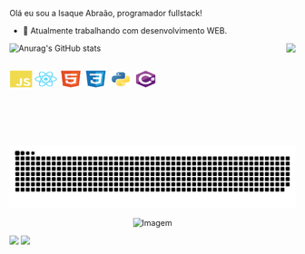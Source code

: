 Olá eu sou a Isaque Abraão, programador fullstack!

- 🔭 Atualmente trabalhando com desenvolvimento WEB.

<div >
  <img align="right" height="180em" src="https://github-readme-stats.vercel.app/api/top-langs/?username=IsaqueCeo&layout=compact&langs_count=16&theme=great-gatsby"/>
</div>

  ![Anurag's GitHub stats](https://github-readme-stats.vercel.app/api?username=IsaqueCeo&show_icons=true&theme=radical)


 
<div style="display: inline_block"><br>
  <img align="center" alt="Rafa-Js" height="30" width="40" src="https://raw.githubusercontent.com/devicons/devicon/master/icons/javascript/javascript-plain.svg">
  <img align="center" alt="Rafa-React" height="30" width="40" src="https://raw.githubusercontent.com/devicons/devicon/master/icons/react/react-original.svg">
  <img align="center" alt="Rafa-HTML" height="30" width="40" src="https://raw.githubusercontent.com/devicons/devicon/master/icons/html5/html5-original.svg">
  <img align="center" alt="Rafa-CSS" height="30" width="40" src="https://raw.githubusercontent.com/devicons/devicon/master/icons/css3/css3-original.svg">
  <img align="center" alt="Rafa-Python" height="30" width="40" src="https://raw.githubusercontent.com/devicons/devicon/master/icons/python/python-original.svg">
  <img align="center" alt="Rafa-Csharp" height="30" width="40" src="https://raw.githubusercontent.com/devicons/devicon/master/icons/csharp/csharp-original.svg">
</div>

  ##

  
<picture>
  <source media="(prefers-color-scheme: dark)" srcset="https://raw.githubusercontent.com/IsaqueCeo/IsaqueCeo/output/github-contribution-grid-snake-dark.svg">
  <source media="(prefers-color-scheme: light)" srcset="https://raw.githubusercontent.com/IsaqueCeo/IsaqueCeo/output/github-contribution-grid-snake.svg">
  <img alt="github contribution grid snake animation" src="https://raw.githubusercontent.com/IsaqueCeo/IsaqueCeo/output/github-contribution-grid-snake.svg">
</picture>


<!-- GIF -->
<p style="text-align: center;">
  <img align="center" src="https://github.com/VariableBee/VariableBee/assets/77739311/4e9f41af-6b57-49a7-b15a-74322e96b4d7" alt="Imagem">
</p>

<div> 
  <a href="https://www.instagram.com/isaque_abr_sousa_/" target="_blank"><img src="https://img.shields.io/badge/-Instagram-%23E4405F?style=for-the-badge&logo=instagram&logoColor=white" target="_blank"></a>
  <a href = "mailto:isaqueabraaoesousa0000@gmail.com"><img src="https://img.shields.io/badge/-Gmail-%23333?style=for-the-badge&logo=gmail&logoColor=white" target="_blank"></a>  
</div>
